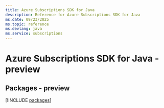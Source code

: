 ```yaml
---
title: Azure Subscriptions SDK for Java
description: Reference for Azure Subscriptions SDK for Java
ms.date: 09/23/2025
ms.topic: reference
ms.devlang: java
ms.service: subscriptions
---
```

# Azure Subscriptions SDK for Java - preview
## Packages - preview
[!INCLUDE [packages](subscriptions-index.md)]